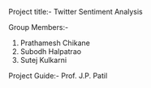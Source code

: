 Project title:- Twitter Sentiment Analysis

Group Members:-
1. Prathamesh Chikane
2. Subodh Halpatrao
3. Sutej Kulkarni

Project Guide:- Prof. J.P. Patil






